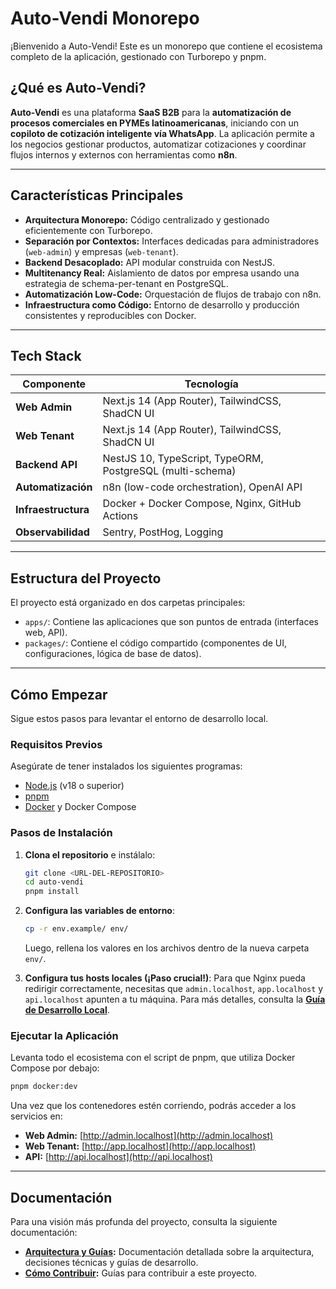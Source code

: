 # Auto-Vendi Monorepo

¡Bienvenido a Auto-Vendi! Este es un monorepo que contiene el ecosistema completo de la aplicación, gestionado con Turborepo y pnpm.

## ¿Qué es Auto-Vendi?

**Auto-Vendi** es una plataforma **SaaS B2B** para la **automatización de procesos comerciales en PYMEs latinoamericanas**, iniciando con un **copiloto de cotización inteligente vía WhatsApp**. La aplicación permite a los negocios gestionar productos, automatizar cotizaciones y coordinar flujos internos y externos con herramientas como **n8n**.

---

## Características Principales

-   **Arquitectura Monorepo:** Código centralizado y gestionado eficientemente con Turborepo.
-   **Separación por Contextos:** Interfaces dedicadas para administradores (`web-admin`) y empresas (`web-tenant`).
-   **Backend Desacoplado:** API modular construida con NestJS.
-   **Multitenancy Real:** Aislamiento de datos por empresa usando una estrategia de schema-per-tenant en PostgreSQL.
-   **Automatización Low-Code:** Orquestación de flujos de trabajo con n8n.
-   **Infraestructura como Código:** Entorno de desarrollo y producción consistentes y reproducibles con Docker.

---

## Tech Stack

| Componente      | Tecnología                                                |
| --------------- | --------------------------------------------------------- |
| **Web Admin**       | Next.js 14 (App Router), TailwindCSS, ShadCN UI           |
| **Web Tenant**      | Next.js 14 (App Router), TailwindCSS, ShadCN UI           |
| **Backend API**     | NestJS 10, TypeScript, TypeORM, PostgreSQL (multi-schema) |
| **Automatización**  | n8n (low-code orchestration), OpenAI API                  |
| **Infraestructura** | Docker + Docker Compose, Nginx, GitHub Actions            |
| **Observabilidad**  | Sentry, PostHog, Logging                                  |

---

## Estructura del Proyecto

El proyecto está organizado en dos carpetas principales:

-   `apps/`: Contiene las aplicaciones que son puntos de entrada (interfaces web, API).
-   `packages/`: Contiene el código compartido (componentes de UI, configuraciones, lógica de base de datos).

---

## Cómo Empezar

Sigue estos pasos para levantar el entorno de desarrollo local.

### Requisitos Previos

Asegúrate de tener instalados los siguientes programas:
-   [Node.js](https://nodejs.org/) (v18 o superior)
-   [pnpm](https://pnpm.io/installation)
-   [Docker](https://docs.docker.com/get-docker/) y Docker Compose

### Pasos de Instalación

1.  **Clona el repositorio** e instálalo:
    ```bash
    git clone <URL-DEL-REPOSITORIO>
    cd auto-vendi
    pnpm install
    ```

2.  **Configura las variables de entorno**:
    ```bash
    cp -r env.example/ env/
    ```
    Luego, rellena los valores en los archivos dentro de la nueva carpeta `env/`.

3.  **Configura tus hosts locales (¡Paso crucial!)**:
    Para que Nginx pueda redirigir correctamente, necesitas que `admin.localhost`, `app.localhost` y `api.localhost` apunten a tu máquina. Para más detalles, consulta la **[Guía de Desarrollo Local](./docs/02-local-development.md)**.

### Ejecutar la Aplicación

Levanta todo el ecosistema con el script de pnpm, que utiliza Docker Compose por debajo:

```bash
pnpm docker:dev
```

Una vez que los contenedores estén corriendo, podrás acceder a los servicios en:

-   **Web Admin:** [http://admin.localhost](http://admin.localhost)
-   **Web Tenant:** [http://app.localhost](http://app.localhost)
-   **API:** [http://api.localhost](http://api.localhost)

---

## Documentación

Para una visión más profunda del proyecto, consulta la siguiente documentación:

-   **[Arquitectura y Guías](./docs/):** Documentación detallada sobre la arquitectura, decisiones técnicas y guías de desarrollo.
-   **[Cómo Contribuir](./CONTRIBUTING.md):** Guías para contribuir a este proyecto.

